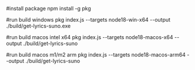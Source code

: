 #install package
npm install -g pkg

#run build windows
pkg index.js --targets node18-win-x64 --output ./build/get-lyrics-suno.exe

#run build macos intel x64
pkg index.js --targets node18-macos-x64 --output ./build/get-lyrics-suno

#run build macos m1/m2 arm
pkg index.js --targets node18-macos-arm64 --output ./build/get-lyrics-suno
